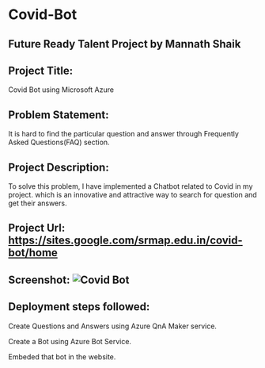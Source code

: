 # Covid-Bot
## Future Ready Talent Project by Mannath Shaik
## Project Title:

Covid Bot using Microsoft Azure

## Problem Statement:

It is hard to find the particular question and answer through Frequently Asked Questions(FAQ) section.

## Project Description: 

To solve this problem, I have implemented a Chatbot related to Covid in my project. which is an innovative and attractive way to search for question and get their answers.

## Project Url: https://sites.google.com/srmap.edu.in/covid-bot/home

## Screenshot: ![Covid Bot](https://user-images.githubusercontent.com/63714965/182111214-069c5f4b-c1f9-46f2-af67-8cb9579683f8.png)

## Deployment steps followed:
Create Questions and Answers using Azure QnA Maker service.

Create a Bot using Azure Bot Service.

Embeded that bot in the website.



